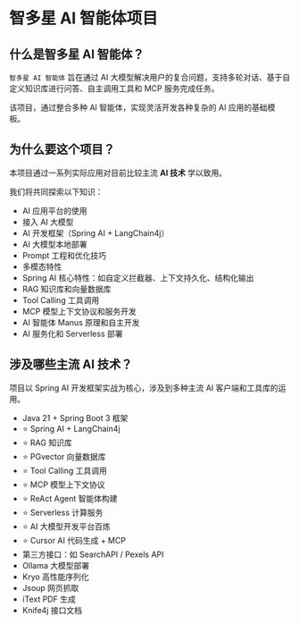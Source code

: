 # 智多星 AI 智能体项目

## 什么是智多星 AI 智能体？

`智多星 AI 智能体` 旨在通过 AI 大模型解决用户的复合问题，支持多轮对话、基于自定义知识库进行问答、自主调用工具和 MCP 服务完成任务。

该项目，通过整合多种 AI 智能体，实现灵活开发各种复杂的 AI 应用的基础模板。


## 为什么要这个项目？

本项目通过一系列实际应用对目前比较主流 **AI 技术** 学以致用。

我们将共同探索以下知识：

- AI 应用平台的使用
- 接入 AI 大模型
- AI 开发框架（Spring AI + LangChain4j）
- AI 大模型本地部署
- Prompt 工程和优化技巧
- 多模态特性
- Spring AI 核心特性：如自定义拦截器、上下文持久化、结构化输出
- RAG 知识库和向量数据库
- Tool Calling 工具调用
- MCP 模型上下文协议和服务开发
- AI 智能体 Manus 原理和自主开发
- AI 服务化和 Serverless 部署

## 涉及哪些主流 AI 技术？

项目以 Spring AI 开发框架实战为核心，涉及到多种主流 AI 客户端和工具库的运用。

- Java 21 + Spring Boot 3 框架
- ⭐️ Spring AI + LangChain4j
- ⭐️ RAG 知识库
- ⭐️ PGvector 向量数据库
- ⭐ Tool Calling ️工具调用
- ⭐️ MCP 模型上下文协议
- ⭐️ ReAct Agent 智能体构建
- ⭐️ Serverless 计算服务
- ⭐️ AI 大模型开发平台百炼
- ⭐️ Cursor AI 代码生成 + MCP
- 第三方接口：如 SearchAPI / Pexels API
- Ollama 大模型部署
- Kryo 高性能序列化
- Jsoup 网页抓取
- iText PDF 生成
- Knife4j 接口文档
